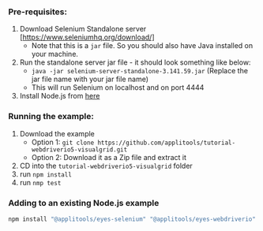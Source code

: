 ### Pre-requisites:

1. Download Selenium Standalone server [https://www.seleniumhq.org/download/]
    * Note that this is a `jar` file. So you should also have Java installed on your machine.
2. Run the standalone server jar file - it should look something like below:
    * `java -jar selenium-server-standalone-3.141.59.jar` (Replace the jar file name with your jar file name)
    * This will run Selenium on localhost and on port 4444
3. Install Node.js from [here](https://nodejs.org/en/)


### Running the example:

1. Download the example
    * Option 1: `git clone https://github.com/applitools/tutorial-webdriverio5-visualgrid.git`
    * Option 2: Download it as a Zip file and extract it
2. CD into the `tutorial-webdriverio5-visualgrid` folder
3. run `npm install`
4. run `nmp test`

### Adding to an existing Node.js example

```sh
npm install "@applitools/eyes-selenium" "@applitools/eyes-webdriverio" --save-dev

```
